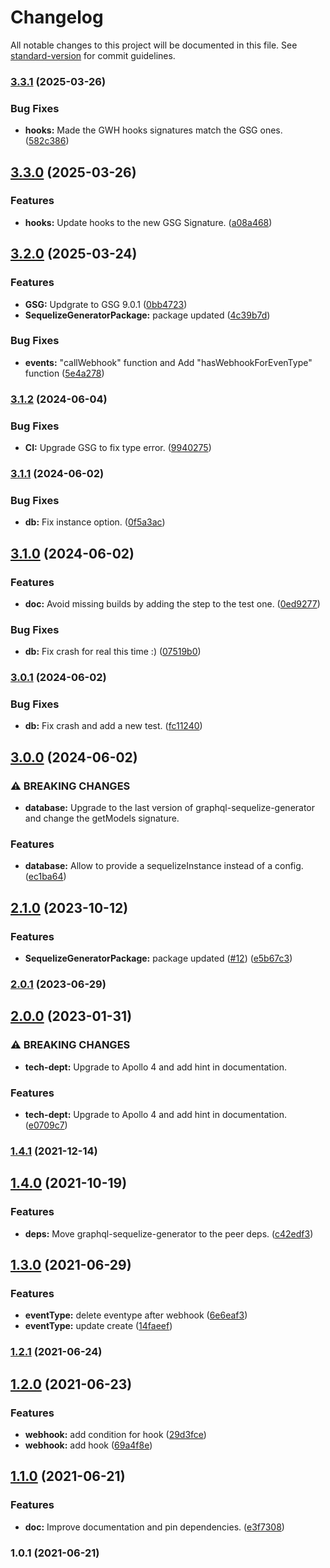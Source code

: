 # Changelog

All notable changes to this project will be documented in this file. See [standard-version](https://github.com/conventional-changelog/standard-version) for commit guidelines.

### [3.3.1](https://github.com/teamstarter/graphql-web-hooks/compare/v3.3.0...v3.3.1) (2025-03-26)


### Bug Fixes

* **hooks:** Made the GWH hooks signatures match the GSG ones. ([582c386](https://github.com/teamstarter/graphql-web-hooks/commit/582c3868d791218dd6113cee117ad794ba17e2a5))

## [3.3.0](https://github.com/teamstarter/graphql-web-hooks/compare/v3.2.0...v3.3.0) (2025-03-26)


### Features

* **hooks:** Update hooks to the new GSG Signature. ([a08a468](https://github.com/teamstarter/graphql-web-hooks/commit/a08a46819b218d560ccec79d8f39630ae0b46753))

## [3.2.0](https://github.com/teamstarter/graphql-web-hooks/compare/v3.1.2...v3.2.0) (2025-03-24)


### Features

* **GSG:** Updgrate to GSG 9.0.1 ([0bb4723](https://github.com/teamstarter/graphql-web-hooks/commit/0bb472399ff94d08827f29f164da96712fcbbcf3))
* **SequelizeGeneratorPackage:** package updated ([4c39b7d](https://github.com/teamstarter/graphql-web-hooks/commit/4c39b7d420e1f53476f60bc201238a08bd0f2313))


### Bug Fixes

* **events:** "callWebhook" function and Add "hasWebhookForEvenType" function ([5e4a278](https://github.com/teamstarter/graphql-web-hooks/commit/5e4a27812a212b45262a490f49d64ec9967b8c65))

### [3.1.2](https://github.com/teamstarter/graphql-web-hooks/compare/v3.1.1...v3.1.2) (2024-06-04)


### Bug Fixes

* **CI:** Upgrade GSG to fix type error. ([9940275](https://github.com/teamstarter/graphql-web-hooks/commit/9940275cc74ec81be75feff395d365cc613db8a0))

### [3.1.1](https://github.com/teamstarter/graphql-web-hooks/compare/v3.1.0...v3.1.1) (2024-06-02)


### Bug Fixes

* **db:** Fix instance option. ([0f5a3ac](https://github.com/teamstarter/graphql-web-hooks/commit/0f5a3ac87dfd60bb732bd68d5931f981308374a0))

## [3.1.0](https://github.com/teamstarter/graphql-web-hooks/compare/v3.0.1...v3.1.0) (2024-06-02)


### Features

* **doc:** Avoid missing builds by adding the step to the test one. ([0ed9277](https://github.com/teamstarter/graphql-web-hooks/commit/0ed9277fe3abb8a1d8003a90bb623cb9d97c24a5))


### Bug Fixes

* **db:** Fix crash for real this time :) ([07519b0](https://github.com/teamstarter/graphql-web-hooks/commit/07519b0c57516dde0525b93db604703a32af9afd))

### [3.0.1](https://github.com/teamstarter/graphql-web-hooks/compare/v3.0.0...v3.0.1) (2024-06-02)


### Bug Fixes

* **db:** Fix crash and add a new test. ([fc11240](https://github.com/teamstarter/graphql-web-hooks/commit/fc1124018a34f2c392703aa14315ed275a544cb4))

## [3.0.0](https://github.com/teamstarter/graphql-web-hooks/compare/v2.1.0...v3.0.0) (2024-06-02)


### ⚠ BREAKING CHANGES

* **database:** Upgrade to the last version of graphql-sequelize-generator and change the getModels signature.

### Features

* **database:** Allow to provide a sequelizeInstance instead of a config. ([ec1ba64](https://github.com/teamstarter/graphql-web-hooks/commit/ec1ba64180b7b91c46e6c54bef587a892bf05f46))

## [2.1.0](https://github.com/teamstarter/graphql-web-hooks/compare/v2.0.1...v2.1.0) (2023-10-12)


### Features

* **SequelizeGeneratorPackage:** package updated ([#12](https://github.com/teamstarter/graphql-web-hooks/issues/12)) ([e5b67c3](https://github.com/teamstarter/graphql-web-hooks/commit/e5b67c33b535dff544af3afc317b0d01e92666dd))

### [2.0.1](https://github.com/teamstarter/graphql-web-hooks/compare/v2.0.0...v2.0.1) (2023-06-29)

## [2.0.0](https://github.com/teamstarter/graphql-web-hooks/compare/v1.4.1...v2.0.0) (2023-01-31)


### ⚠ BREAKING CHANGES

* **tech-dept:** Upgrade to Apollo 4 and add hint in documentation.

### Features

* **tech-dept:** Upgrade to Apollo 4 and add hint in documentation. ([e0709c7](https://github.com/teamstarter/graphql-web-hooks/commit/e0709c7cb2b361479f508f8f49760a3c26c8ce9f))

### [1.4.1](https://github.com/teamstarter/graphql-web-hooks/compare/v1.4.0...v1.4.1) (2021-12-14)

## [1.4.0](https://github.com/teamstarter/graphql-web-hooks/compare/v1.3.0...v1.4.0) (2021-10-19)


### Features

* **deps:** Move graphql-sequelize-generator to the peer deps. ([c42edf3](https://github.com/teamstarter/graphql-web-hooks/commit/c42edf3e5e5886a5a430e1fb8b051adbef224deb))

## [1.3.0](https://github.com/teamstarter/graphql-web-hooks/compare/v1.2.1...v1.3.0) (2021-06-29)


### Features

* **eventType:** delete eventype after webhook ([6e6eaf3](https://github.com/teamstarter/graphql-web-hooks/commit/6e6eaf3fb1d6512bedcaec376b19009b34ac6a25))
* **eventType:** update create ([14faeef](https://github.com/teamstarter/graphql-web-hooks/commit/14faeefef5c3c105aad7bbf01ec99294c6612ad7))

### [1.2.1](https://github.com/teamstarter/graphql-web-hooks/compare/v1.2.0...v1.2.1) (2021-06-24)

## [1.2.0](https://github.com/teamstarter/graphql-web-hooks/compare/v1.1.0...v1.2.0) (2021-06-23)


### Features

* **webhook:** add condition for hook ([29d3fce](https://github.com/teamstarter/graphql-web-hooks/commit/29d3fce725d9be3d404f701e87104f747b7798f5))
* **webhook:** add hook ([69a4f8e](https://github.com/teamstarter/graphql-web-hooks/commit/69a4f8ef535ef9aba3066b24d3d69fe653dc5952))

## [1.1.0](https://github.com/teamstarter/graphql-web-hooks/compare/v1.0.1...v1.1.0) (2021-06-21)


### Features

* **doc:** Improve documentation and pin dependencies. ([e3f7308](https://github.com/teamstarter/graphql-web-hooks/commit/e3f73081a163b40abed1549ea1dd9bc8de02265a))

### 1.0.1 (2021-06-21)
